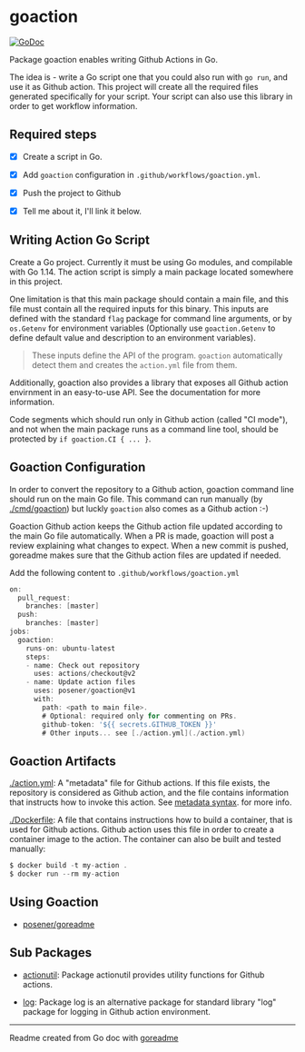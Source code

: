 # goaction

[![GoDoc](https://img.shields.io/badge/pkg.go.dev-doc-blue)](http://pkg.go.dev/github.com/posener/goaction)

Package goaction enables writing Github Actions in Go.

The idea is - write a Go script one that you could also run with `go run`, and use it as Github
action. This project will create all the required files generated specifically for your script. Your
script can also use this library in order to get workflow information.

## Required steps

- [x] Create a script in Go.

- [x] Add `goaction` configuration in `.github/workflows/goaction.yml`.

- [x] Push the project to Github

- [x] Tell me about it, I'll link it below.

## Writing Action Go Script

Create a Go project. Currently it must be using Go modules, and compilable with Go 1.14. The action
script is simply a main package located somewhere in this project.

One limitation is that this main package should contain a main file, and this file must contain all
the required inputs for this binary. This inputs are defined with the standard `flag` package for
command line arguments, or by `os.Getenv` for environment variables (Optionally use
`goaction.Getenv` to define default value and description to an environment variables).

> These inputs define the API of the program. `goaction` automatically detect them and creates the
> `action.yml` file from them.

Additionally, goaction also provides a library that exposes all Github action envirnment in an
easy-to-use API. See the documentation for more information.

Code segments which should run only in Github action (called "CI mode"), and not when the main
package runs as a command line tool, should be protected by `if goaction.CI { ... }`.

## Goaction Configuration

In order to convert the repository to a Github action, goaction command line should run on the main
Go file. This command can run manually (by [./cmd/goaction](./cmd/goaction)) but luckly `goaction` also comes as a
Github action :-)

Goaction Github action keeps the Github action file updated according to the main Go file
automatically. When a PR is made, goaction will post a review explaining what changes to expect.
When a new commit is pushed, goreadme makes sure that the Github action files are updated if needed.

Add the following content to `.github/workflows/goaction.yml`

```go
on:
  pull_request:
    branches: [master]
  push:
    branches: [master]
jobs:
  goaction:
    runs-on: ubuntu-latest
    steps:
    - name: Check out repository
      uses: actions/checkout@v2
    - name: Update action files
      uses: posener/goaction@v1
      with:
        path: <path to main file>.
        # Optional: required only for commenting on PRs.
        github-token: '${{ secrets.GITHUB_TOKEN }}'
        # Other inputs... see [./action.yml](./action.yml)
```

## Goaction Artifacts

[./action.yml](./action.yml): A "metadata" file for Github actions. If this file exists, the repository is
considered as Github action, and the file contains information that instructs how to invoke this
action. See [metadata syntax](https://help.github.com/en/actions/building-actions/metadata-syntax-for-github-actions).
for more info.

[./Dockerfile](./Dockerfile): A file that contains instructions how to build a container, that is used for Github
actions. Github action uses this file in order to create a container image to the action. The
container can also be built and tested manually:

```go
$ docker build -t my-action .
$ docker run --rm my-action
```

## Using Goaction

* [posener/goreadme](http://github.com/posener/goreadme)

## Sub Packages

* [actionutil](./actionutil): Package actionutil provides utility functions for Github actions.

* [log](./log): Package log is an alternative package for standard library "log" package for logging in Github action environment.

---
Readme created from Go doc with [goreadme](https://github.com/posener/goreadme)
